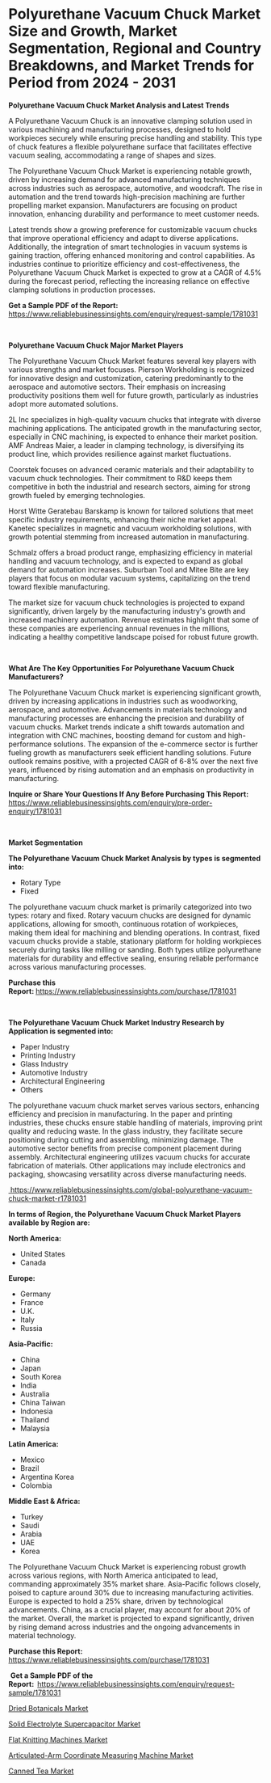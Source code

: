 <p><h1>Polyurethane Vacuum Chuck Market Size and Growth, Market Segmentation, Regional and Country Breakdowns, and Market Trends for Period from 2024 -  2031</h1></p><p><strong>Polyurethane Vacuum Chuck Market Analysis and Latest Trends</strong></p>
<p><p>A Polyurethane Vacuum Chuck is an innovative clamping solution used in various machining and manufacturing processes, designed to hold workpieces securely while ensuring precise handling and stability. This type of chuck features a flexible polyurethane surface that facilitates effective vacuum sealing, accommodating a range of shapes and sizes.</p><p>The Polyurethane Vacuum Chuck Market is experiencing notable growth, driven by increasing demand for advanced manufacturing techniques across industries such as aerospace, automotive, and woodcraft. The rise in automation and the trend towards high-precision machining are further propelling market expansion. Manufacturers are focusing on product innovation, enhancing durability and performance to meet customer needs.</p><p>Latest trends show a growing preference for customizable vacuum chucks that improve operational efficiency and adapt to diverse applications. Additionally, the integration of smart technologies in vacuum systems is gaining traction, offering enhanced monitoring and control capabilities. As industries continue to prioritize efficiency and cost-effectiveness, the Polyurethane Vacuum Chuck Market is expected to grow at a CAGR of 4.5% during the forecast period, reflecting the increasing reliance on effective clamping solutions in production processes.</p></p>
<p><strong>Get a Sample PDF of the Report:&nbsp;</strong> <a href="https://www.reliablebusinessinsights.com/enquiry/request-sample/1781031?utm_campaign=75&utm_medium=2&utm_source=Github&utm_content=ia&utm_term=08102024&utm_id=polyurethane-vacuum-chuck">https://www.reliablebusinessinsights.com/enquiry/request-sample/1781031</a></p>
<p>&nbsp;</p>
<p><strong>Polyurethane Vacuum Chuck Major Market Players</strong></p>
<p><p>The Polyurethane Vacuum Chuck Market features several key players with various strengths and market focuses. Pierson Workholding is recognized for innovative design and customization, catering predominantly to the aerospace and automotive sectors. Their emphasis on increasing productivity positions them well for future growth, particularly as industries adopt more automated solutions.</p><p>2L Inc specializes in high-quality vacuum chucks that integrate with diverse machining applications. The anticipated growth in the manufacturing sector, especially in CNC machining, is expected to enhance their market position. AMF Andreas Maier, a leader in clamping technology, is diversifying its product line, which provides resilience against market fluctuations.</p><p>Coorstek focuses on advanced ceramic materials and their adaptability to vacuum chuck technologies. Their commitment to R&D keeps them competitive in both the industrial and research sectors, aiming for strong growth fueled by emerging technologies.</p><p>Horst Witte Geratebau Barskamp is known for tailored solutions that meet specific industry requirements, enhancing their niche market appeal. Kanetec specializes in magnetic and vacuum workholding solutions, with growth potential stemming from increased automation in manufacturing.</p><p>Schmalz offers a broad product range, emphasizing efficiency in material handling and vacuum technology, and is expected to expand as global demand for automation increases. Suburban Tool and Mitee Bite are key players that focus on modular vacuum systems, capitalizing on the trend toward flexible manufacturing.</p><p>The market size for vacuum chuck technologies is projected to expand significantly, driven largely by the manufacturing industry's growth and increased machinery automation. Revenue estimates highlight that some of these companies are experiencing annual revenues in the millions, indicating a healthy competitive landscape poised for robust future growth.</p></p>
<p>&nbsp;</p>
<p><strong>What Are The Key Opportunities For Polyurethane Vacuum Chuck Manufacturers?</strong></p>
<p><p>The Polyurethane Vacuum Chuck market is experiencing significant growth, driven by increasing applications in industries such as woodworking, aerospace, and automotive. Advancements in materials technology and manufacturing processes are enhancing the precision and durability of vacuum chucks. Market trends indicate a shift towards automation and integration with CNC machines, boosting demand for custom and high-performance solutions. The expansion of the e-commerce sector is further fueling growth as manufacturers seek efficient handling solutions. Future outlook remains positive, with a projected CAGR of 6-8% over the next five years, influenced by rising automation and an emphasis on productivity in manufacturing.</p></p>
<p><strong>Inquire or Share Your Questions If Any Before Purchasing This Report:</strong> <a href="https://www.reliablebusinessinsights.com/enquiry/pre-order-enquiry/1781031?utm_campaign=75&utm_medium=2&utm_source=Github&utm_content=ia&utm_term=08102024&utm_id=polyurethane-vacuum-chuck">https://www.reliablebusinessinsights.com/enquiry/pre-order-enquiry/1781031</a></p>
<p>&nbsp;</p>
<p><strong>Market Segmentation</strong></p>
<p><strong>The Polyurethane Vacuum Chuck Market Analysis by types is segmented into:</strong></p>
<p><ul><li>Rotary Type</li><li>Fixed</li></ul></p>
<p><p>The polyurethane vacuum chuck market is primarily categorized into two types: rotary and fixed. Rotary vacuum chucks are designed for dynamic applications, allowing for smooth, continuous rotation of workpieces, making them ideal for machining and blending operations. In contrast, fixed vacuum chucks provide a stable, stationary platform for holding workpieces securely during tasks like milling or sanding. Both types utilize polyurethane materials for durability and effective sealing, ensuring reliable performance across various manufacturing processes.</p></p>
<p><strong>Purchase this Report:&nbsp;</strong><a href="https://www.reliablebusinessinsights.com/purchase/1781031?utm_campaign=75&utm_medium=2&utm_source=Github&utm_content=ia&utm_term=08102024&utm_id=polyurethane-vacuum-chuck">https://www.reliablebusinessinsights.com/purchase/1781031</a></p>
<p>&nbsp;</p>
<p><strong>The Polyurethane Vacuum Chuck Market Industry Research by Application is segmented into:</strong></p>
<p><ul><li>Paper Industry</li><li>Printing Industry</li><li>Glass Industry</li><li>Automotive Industry</li><li>Architectural Engineering</li><li>Others</li></ul></p>
<p><p>The polyurethane vacuum chuck market serves various sectors, enhancing efficiency and precision in manufacturing. In the paper and printing industries, these chucks ensure stable handling of materials, improving print quality and reducing waste. In the glass industry, they facilitate secure positioning during cutting and assembling, minimizing damage. The automotive sector benefits from precise component placement during assembly. Architectural engineering utilizes vacuum chucks for accurate fabrication of materials. Other applications may include electronics and packaging, showcasing versatility across diverse manufacturing needs.</p></p>
<p><a href="https://www.reliablebusinessinsights.com/global-polyurethane-vacuum-chuck-market-r1781031?utm_campaign=75&utm_medium=2&utm_source=Github&utm_content=ia&utm_term=08102024&utm_id=polyurethane-vacuum-chuck">&nbsp;https://www.reliablebusinessinsights.com/global-polyurethane-vacuum-chuck-market-r1781031</a></p>
<p><strong>In terms of Region, the Polyurethane Vacuum Chuck Market Players available by Region are:</strong></p>
<p>
    <p> <strong> North America: </strong>
        <ul>
            <li>United States</li>
            <li>Canada</li>
        </ul>
        </p> 
    <p> <strong> Europe: </strong>
        <ul>
            <li>Germany</li>
            <li>France</li>
            <li>U.K.</li>
            <li>Italy</li>
            <li>Russia</li>
        </ul>
        </p> 
    <p> <strong> Asia-Pacific: </strong>
        <ul>
            <li>China</li>
            <li>Japan</li>
            <li>South Korea</li>
            <li>India</li>
            <li>Australia</li>
            <li>China Taiwan</li>
            <li>Indonesia</li>
            <li>Thailand</li>
            <li>Malaysia</li>
        </ul>
        </p> 
    <p> <strong> Latin America: </strong>
        <ul>
            <li>Mexico</li>
            <li>Brazil</li>
            <li>Argentina Korea</li>
            <li>Colombia</li>
        </ul>
        </p> 
    <p> <strong> Middle East & Africa: </strong>
        <ul>
            <li>Turkey</li>
            <li>Saudi</li>
            <li>Arabia</li>
            <li>UAE</li>
            <li>Korea</li>
        </ul>
    </p>
    </p>
<p><p>The Polyurethane Vacuum Chuck Market is experiencing robust growth across various regions, with North America anticipated to lead, commanding approximately 35% market share. Asia-Pacific follows closely, poised to capture around 30% due to increasing manufacturing activities. Europe is expected to hold a 25% share, driven by technological advancements. China, as a crucial player, may account for about 20% of the market. Overall, the market is projected to expand significantly, driven by rising demand across industries and the ongoing advancements in material technology.</p></p>
<p><strong>Purchase this Report: </strong><a href="https://www.reliablebusinessinsights.com/purchase/1781031?utm_campaign=75&utm_medium=2&utm_source=Github&utm_content=ia&utm_term=08102024&utm_id=polyurethane-vacuum-chuck">https://www.reliablebusinessinsights.com/purchase/1781031</a></p>
<p>&nbsp;<strong>Get a Sample PDF of the Report:&nbsp;&nbsp;</strong><a href="https://www.reliablebusinessinsights.com/enquiry/request-sample/1781031?utm_campaign=75&utm_medium=2&utm_source=Github&utm_content=ia&utm_term=08102024&utm_id=polyurethane-vacuum-chuck">https://www.reliablebusinessinsights.com/enquiry/request-sample/1781031</a></p>
<p><strong></strong></p>
<p><p><a href="https://issuu.com/reportprime-2/docs/dried-botanicals-market-size-2030.p_fb1ca8f28e40fb?utm_campaign=75&utm_medium=2&utm_source=Github&utm_content=ia&utm_term=08102024&utm_id=polyurethane-vacuum-chuck">Dried Botanicals Market</a></p><p><a href="https://www.linkedin.com/pulse/solid-electrolyte-supercapacitor-market-size-growth-industry-ossne?utm_campaign=75&utm_medium=2&utm_source=Github&utm_content=ia&utm_term=08102024&utm_id=polyurethane-vacuum-chuck">Solid Electrolyte Supercapacitor Market</a></p><p><a href="https://www.linkedin.com/pulse/flat-knitting-machines-market-strategic-insights-product-evolution-fcete?utm_campaign=75&utm_medium=2&utm_source=Github&utm_content=ia&utm_term=08102024&utm_id=polyurethane-vacuum-chuck">Flat Knitting Machines Market</a></p><p><a href="https://github.com/AlesiaDushku574/Market-Research-Report-List-1/blob/main/articulated-arm-coordinate-measuring-machine-market.md?utm_campaign=75&utm_medium=2&utm_source=Github&utm_content=ia&utm_term=08102024&utm_id=polyurethane-vacuum-chuck">Articulated-Arm Coordinate Measuring Machine Market</a></p><p><a href="https://issuu.com/reportprime-2/docs/canned-tea-market-size-2030.pptx_ce5a540ff2ae60?utm_campaign=75&utm_medium=2&utm_source=Github&utm_content=ia&utm_term=08102024&utm_id=polyurethane-vacuum-chuck">Canned Tea Market</a></p></p>